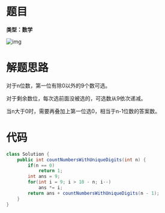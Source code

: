 # 题目

**类型：数学**

![img](https://cdn.nlark.com/yuque/0/2022/png/2941598/1650086850012-a99c97e5-8e33-45ac-b071-d1fec0f50505.png)



# 解题思路

对于n位数，第一位有除0以外的9个数可选。

对于剩余数位，每次选前面没被选的，可选数从9依次递减。

当n大于0时，需要再叠加上第一位选0，相当于n-1位数的答案数。







 

# 代码

```java
class Solution {
    public int countNumbersWithUniqueDigits(int n) {
        if(n == 0)
            return 1;
        int ans = 9;
        for(int i = 9; i > 10 - n; i--)
            ans *= i;
        return ans + countNumbersWithUniqueDigits(n - 1);
    }
}
```